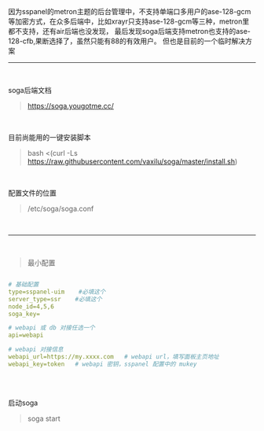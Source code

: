 因为sspanel的metron主题的后台管理中，不支持单端口多用户的ase-128-gcm 等加密方式，在众多后端中，比如xrayr只支持ase-128-gcm等三种，metron里都不支持，还有air后端也没发现，
最后发现soga后端支持metron也支持的ase-128-cfb,果断选择了，虽然只能有88的有效用户。
但也是目前的一个临时解决方案

---------

<br>

soga后端文档

> https://soga.yougotme.cc/


<br>

目前尚能用的一键安装脚本

> bash <(curl -Ls https://raw.githubusercontent.com/vaxilu/soga/master/install.sh)


<br>

配置文件的位置

> /etc/soga/soga.conf


<br>

-------


<br>

> 最小配置

```yaml

# 基础配置
type=sspanel-uim    #必填这个
server_type=ssr    #必填这个
node_id=4,5,6     
soga_key=

# webapi 或 db 对接任选一个
api=webapi

# webapi 对接信息
webapi_url=https://my.xxxx.com   # webapi url，填写面板主页地址
webapi_key=token   # webapi 密钥，sspanel 配置中的 mukey
 
```

<br>




启动soga

> soga start



